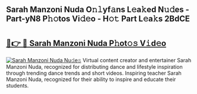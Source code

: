 ## Sarah Manzoni Nuda O𝚗𝚕yf𝚊ns L𝚎a𝚔ed N𝚞𝚍es - Part-yN8 P𝚑𝚘tos Vi𝚍𝚎o - H𝚘𝚝 Part L𝚎a𝚔s 2BdCE

# <h2><a href="http://kf2t8t.oniu.top/?m=Sarah+Manzoni+Nuda">🔗👉 🔴 Sarah Manzoni Nuda P𝚑ot𝚘𝚜 V𝚒d𝚎o</a></h2>

[![Sarah Manzoni Nuda Nu𝚍e𝚜](https://i.imgur.com/0qMVB7G.gif)](http://kf2t8t.oniu.top/?m=Sarah+Manzoni+Nuda)
Virtual content creator and entertainer Sarah Manzoni Nuda, recognized for distributing dance and lifestyle inspiration through trending dance trends and short videos. Inspiring teacher Sarah Manzoni Nuda, recognized for their ability to inspire and educate their students.  
